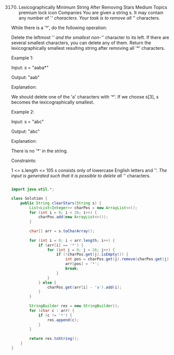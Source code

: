 3170. Lexicographically Minimum String After Removing Stars
Medium
Topics
premium lock icon
Companies
You are given a string s. It may contain any number of '*' characters. Your task is to remove all '*' characters.

While there is a '*', do the following operation:

Delete the leftmost '*' and the smallest non-'*' character to its left. If there are several smallest characters, you can delete any of them.
Return the lexicographically smallest resulting string after removing all '*' characters.

 

Example 1:

Input: s = "aaba*"

Output: "aab"

Explanation:

We should delete one of the 'a' characters with '*'. If we choose s[3], s becomes the lexicographically smallest.

Example 2:

Input: s = "abc"

Output: "abc"

Explanation:

There is no '*' in the string.

 

Constraints:

1 <= s.length <= 105
s consists only of lowercase English letters and '*'.
The input is generated such that it is possible to delete all '*' characters.


```java

import java.util.*;

class Solution {
    public String clearStars(String s) {
        List<List<Integer>> charPos = new ArrayList<>();
        for (int i = 0; i < 26; i++) {
            charPos.add(new ArrayList<>());
        }
        
        char[] arr = s.toCharArray();
        
        for (int i = 0; i < arr.length; i++) {
            if (arr[i] == '*') {
                for (int j = 0; j < 26; j++) {
                    if (!charPos.get(j).isEmpty()) {
                        int pos = charPos.get(j).remove(charPos.get(j).size() - 1);
                        arr[pos] = '*';
                        break;
                    }
                }
            } else {
                charPos.get(arr[i] - 'a').add(i);
            }
        }
        
        StringBuilder res = new StringBuilder();
        for (char c : arr) {
            if (c != '*') {
                res.append(c);
            }
        }
        
        return res.toString();
    }
}

```
